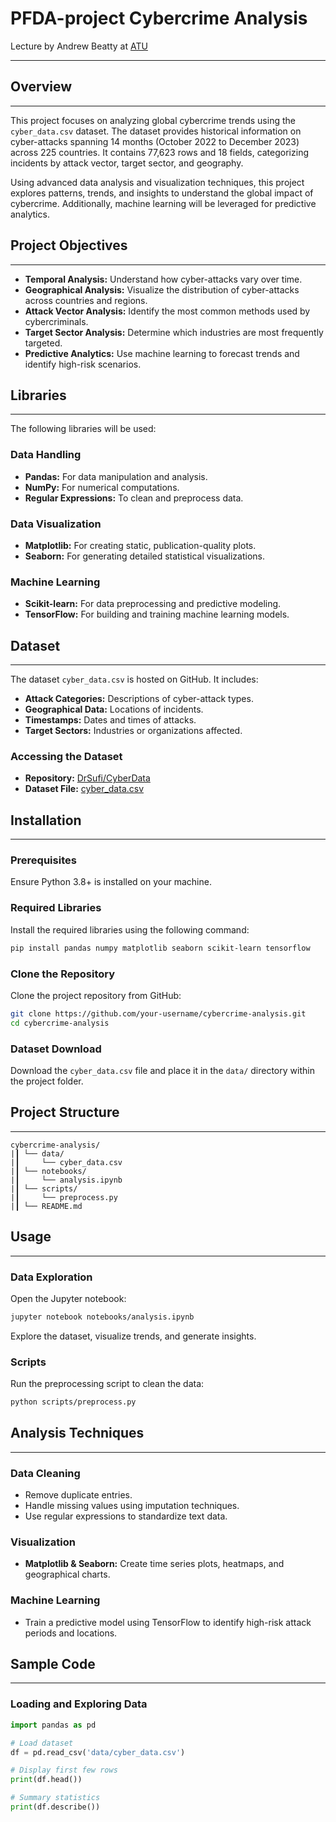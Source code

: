 # PFDA-project **Cybercrime Analysis**

Lecture by Andrew Beatty at [ATU](https://www.atu.ie/)


***

## Overview

***

This project focuses on analyzing global cybercrime trends using the `cyber_data.csv` dataset. The dataset provides historical information on cyber-attacks spanning 14 months (October 2022 to December 2023) across 225 countries. It contains 77,623 rows and 18 fields, categorizing incidents by attack vector, target sector, and geography.

Using advanced data analysis and visualization techniques, this project explores patterns, trends, and insights to understand the global impact of cybercrime. Additionally, machine learning will be leveraged for predictive analytics.


## Project Objectives

***

- **Temporal Analysis:** Understand how cyber-attacks vary over time.
- **Geographical Analysis:** Visualize the distribution of cyber-attacks across countries and regions.
- **Attack Vector Analysis:** Identify the most common methods used by cybercriminals.
- **Target Sector Analysis:** Determine which industries are most frequently targeted.
- **Predictive Analytics:** Use machine learning to forecast trends and identify high-risk scenarios.

## Libraries

***

The following libraries will be used:

### Data Handling

- **Pandas:** For data manipulation and analysis.
- **NumPy:** For numerical computations.
- **Regular Expressions:** To clean and preprocess data.

### Data Visualization

- **Matplotlib:** For creating static, publication-quality plots.
- **Seaborn:** For generating detailed statistical visualizations.

### Machine Learning

- **Scikit-learn:** For data preprocessing and predictive modeling.
- **TensorFlow:** For building and training machine learning models.

## Dataset

***

The dataset `cyber_data.csv` is hosted on GitHub. It includes:
- **Attack Categories:** Descriptions of cyber-attack types.
- **Geographical Data:** Locations of incidents.
- **Timestamps:** Dates and times of attacks.
- **Target Sectors:** Industries or organizations affected.

### Accessing the Dataset

- **Repository:** [DrSufi/CyberData](https://github.com/DrSufi/CyberData)
- **Dataset File:** [cyber_data.csv](https://github.com/DrSufi/CyberData/blob/main/cyber_data.csv)


## Installation

***

### Prerequisites

Ensure Python 3.8+ is installed on your machine.

### Required Libraries

Install the required libraries using the following command:

```bash
pip install pandas numpy matplotlib seaborn scikit-learn tensorflow
```

### Clone the Repository

Clone the project repository from GitHub:

```bash
git clone https://github.com/your-username/cybercrime-analysis.git
cd cybercrime-analysis
```

### Dataset Download

Download the `cyber_data.csv` file and place it in the `data/` directory within the project folder.

## Project Structure

***

```plaintext
cybercrime-analysis/
|┃ └── data/
|┃     └── cyber_data.csv
|┃ └── notebooks/
|┃     └── analysis.ipynb
|┃ └── scripts/
|┃     └── preprocess.py
|┃ └── README.md
```

## Usage

***

### Data Exploration

Open the Jupyter notebook:

```bash
jupyter notebook notebooks/analysis.ipynb
```

Explore the dataset, visualize trends, and generate insights.

### Scripts

Run the preprocessing script to clean the data:

```bash
python scripts/preprocess.py
```

## Analysis Techniques

***

### Data Cleaning

- Remove duplicate entries.
- Handle missing values using imputation techniques.
- Use regular expressions to standardize text data.

### Visualization

- **Matplotlib & Seaborn:** Create time series plots, heatmaps, and geographical charts.

### Machine Learning

- Train a predictive model using TensorFlow to identify high-risk attack periods and locations.

## Sample Code

***

### Loading and Exploring Data


```python
import pandas as pd

# Load dataset
df = pd.read_csv('data/cyber_data.csv')

# Display first few rows
print(df.head())

# Summary statistics
print(df.describe())
```